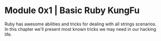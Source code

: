 # Module 0x1 | Basic Ruby KungFu

Ruby has awesome abilities and tricks for dealing with all strings scenarios. In this chapter we'll present most known tricks we may need in our hacking life.
